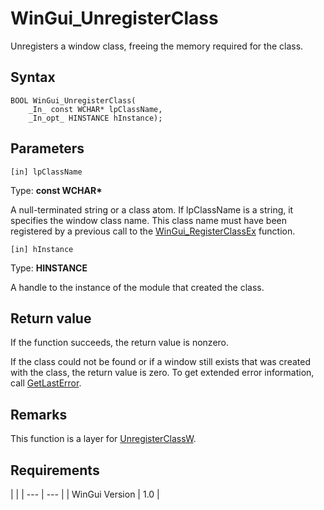 # WinGui_UnregisterClass

Unregisters a window class, freeing the memory required for the class.

## Syntax

```
BOOL WinGui_UnregisterClass(
	_In_ const WCHAR* lpClassName,
	_In_opt_ HINSTANCE hInstance);
```

## Parameters

```
[in] lpClassName
```
Type: **const WCHAR\***

A null-terminated string or a class atom. If lpClassName is a string, it specifies the window class name. This class name must have been registered by a previous call to the [WinGui_RegisterClassEx](docs/WinGui_RegisterClassEx.md) function.

```
[in] hInstance
```
Type: **HINSTANCE**

A handle to the instance of the module that created the class.

## Return value

If the function succeeds, the return value is nonzero.

If the class could not be found or if a window still exists that was created with the class, the return value is zero. To get extended error information, call [GetLastError](https://docs.microsoft.com/en-us/windows/win32/api/errhandlingapi/nf-errhandlingapi-getlasterror).

## Remarks

This function is a layer for [UnregisterClassW](https://docs.microsoft.com/en-us/windows/win32/api/winuser/nf-winuser-unregisterclassw).

## Requirements

|                      |
| --- | --- |
| WinGui Version | 1.0 |
